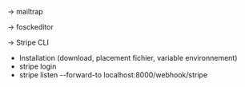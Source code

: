 -> mailtrap


-> fosckeditor



-> Stripe CLI
- Installation (download, placement fichier, variable environnement)
- stripe login
- stripe listen --forward-to localhost:8000/webhook/stripe

